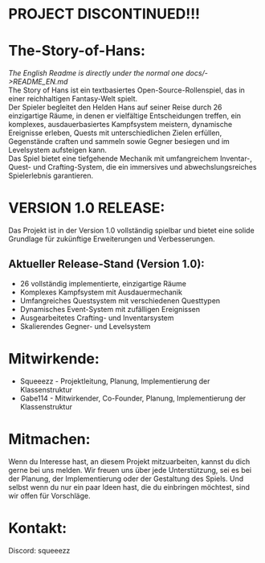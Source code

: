 # PROJECT DISCONTINUED!!!
# The-Story-of-Hans:
*The English Readme is directly under the normal one docs/->README_EN.md*  
The Story of Hans ist ein textbasiertes Open-Source-Rollenspiel, das in einer reichhaltigen Fantasy-Welt spielt.  
Der Spieler begleitet den Helden Hans auf seiner Reise durch 26 einzigartige Räume, in denen er vielfältige Entscheidungen treffen, ein komplexes, ausdauerbasiertes Kampfsystem meistern, dynamische Ereignisse erleben, Quests mit unterschiedlichen Zielen erfüllen, Gegenstände craften und sammeln sowie Gegner besiegen und im Levelsystem aufsteigen kann.  
Das Spiel bietet eine tiefgehende Mechanik mit umfangreichem Inventar-, Quest- und Crafting-System, die ein immersives und abwechslungsreiches Spielerlebnis garantieren.

# VERSION 1.0 RELEASE:
Das Projekt ist in der Version 1.0 vollständig spielbar und bietet eine solide Grundlage für zukünftige Erweiterungen und Verbesserungen.

## Aktueller Release-Stand (Version 1.0):
- 26 vollständig implementierte, einzigartige Räume
- Komplexes Kampfsystem mit Ausdauermechanik
- Umfangreiches Questsystem mit verschiedenen Questtypen
- Dynamisches Event-System mit zufälligen Ereignissen
- Ausgearbeitetes Crafting- und Inventarsystem
- Skalierendes Gegner- und Levelsystem

# Mitwirkende:
- Squeeezz - Projektleitung, Planung, Implementierung der Klassenstruktur
- Gabe114 - Mitwirkender, Co-Founder, Planung, Implementierung der Klassenstruktur

# Mitmachen:
Wenn du Interesse hast, an diesem Projekt mitzuarbeiten, kannst du dich gerne bei uns melden.
Wir freuen uns über jede Unterstützung, sei es bei der Planung, der Implementierung oder der Gestaltung des Spiels.
Und selbst wenn du nur ein paar Ideen hast, die du einbringen möchtest, sind wir offen für Vorschläge.

# Kontakt:
Discord: squeeezz
